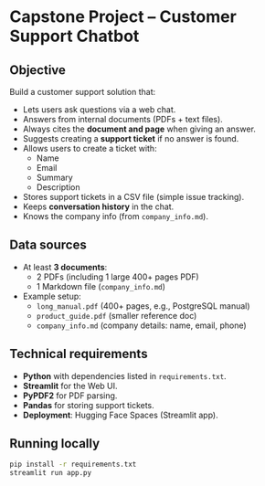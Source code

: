 # Capstone Project – Customer Support Chatbot

## Objective
Build a customer support solution that:
- Lets users ask questions via a web chat.
- Answers from internal documents (PDFs + text files).
- Always cites the **document and page** when giving an answer.
- Suggests creating a **support ticket** if no answer is found.
- Allows users to create a ticket with:
  - Name
  - Email
  - Summary
  - Description  
- Stores support tickets in a CSV file (simple issue tracking).
- Keeps **conversation history** in the chat.
- Knows the company info (from `company_info.md`).

## Data sources
- At least **3 documents**:
  - 2 PDFs (including 1 large 400+ pages PDF)
  - 1 Markdown file (`company_info.md`)
- Example setup:
  - `long_manual.pdf` (400+ pages, e.g., PostgreSQL manual)
  - `product_guide.pdf` (smaller reference doc)
  - `company_info.md` (company details: name, email, phone)

## Technical requirements
- **Python** with dependencies listed in `requirements.txt`.
- **Streamlit** for the Web UI.
- **PyPDF2** for PDF parsing.
- **Pandas** for storing support tickets.
- **Deployment**: Hugging Face Spaces (Streamlit app).

## Running locally
```bash
pip install -r requirements.txt
streamlit run app.py

